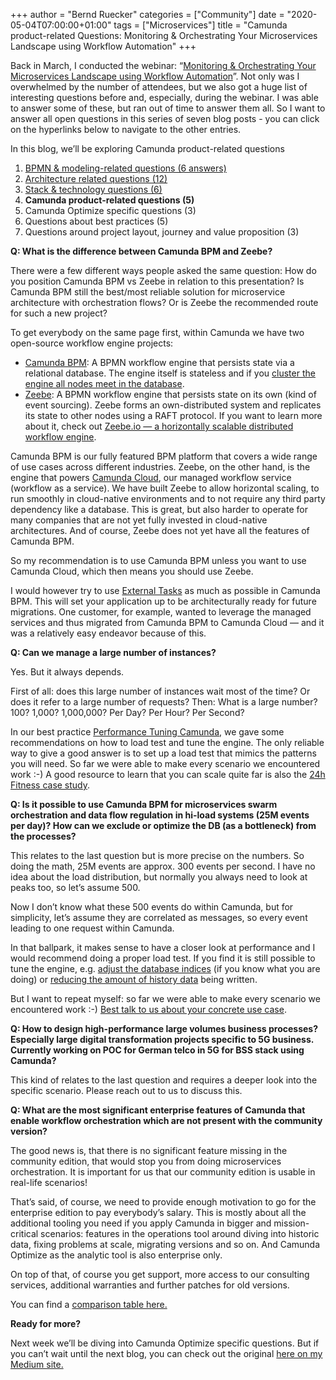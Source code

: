+++
author = "Bernd Ruecker"
categories = ["Community"]
date = "2020-05-04T07:00:00+01:00"
tags = ["Microservices"]
title = "Camunda product-related Questions: Monitoring & Orchestrating Your Microservices Landscape using Workflow Automation"
+++

Back in March, I conducted the webinar: “[Monitoring & Orchestrating Your Microservices Landscape using Workflow Automation](https://camunda.com/learn/webinars/microservices-landscape-workflow-automation/)”. Not only was I overwhelmed by the number of attendees, but we also got a huge list of interesting questions before and, especially, during the webinar. I was able to answer some of these, but ran out of time to answer them all. So I want to answer all open questions in this series of seven blog posts - you can click on the hyperlinks below to navigate to the other entries.

In this blog, we’ll be exploring Camunda product-related questions

1. [BPMN & modeling-related questions (6 answers)](https://blog.camunda.com/post/2020/04/webinar-faq-part-1-monitoring-orchestrating-your-microservices-landscape-using-workflow-automation/)
2. [Architecture related questions (12)](https://blog.camunda.com/post/2020/04/architecture-questions-monitoring-orchestrating-your-microservices-landscape-using-workflow-automation/)
3. [Stack & technology questions (6)](https://blog.camunda.com/post/2020/04/stack-and-technology-questions-monitoring-orchestrating-your-microservices-landscape-using-workflow-automation/)
4. __Camunda product-related questions (5)__
5. Camunda Optimize specific questions (3)
6. Questions about best practices (5)
7. Questions around project layout, journey and value proposition (3)

__Q: What is the difference between Camunda BPM and Zeebe?__

There were a few different ways people asked the same question: How do you position Camunda BPM vs Zeebe in relation to this presentation? Is Camunda BPM still the best/most reliable solution for microservice architecture with orchestration flows? Or is Zeebe the recommended route for such a new project?

To get everybody on the same page first, within Camunda we have two open-source workflow engine projects:
- [Camunda BPM](https://github.com/camunda/camunda-bpm-platform): A BPMN workflow engine that persists state via a relational database. The engine itself is stateless and if you [cluster the engine all nodes meet in the database](https://docs.camunda.org/manual/latest/introduction/architecture/#clustering-model).
- [Zeebe](https://zeebe.io/): A BPMN workflow engine that persists state on its own (kind of event sourcing). Zeebe forms an own-distributed system and replicates its state to other nodes using a RAFT protocol. If you want to learn more about it, check out [Zeebe.io — a horizontally scalable distributed workflow engine](https://blog.bernd-ruecker.com/zeebe-io-a-horizontally-scalable-distributed-workflow-engine-45788a90d549).

Camunda BPM is our fully featured BPM platform that covers a wide range of use cases across different industries. Zeebe, on the other hand, is the engine that powers [Camunda Cloud](https://camunda.com/products/cloud/), our managed workflow service (workflow as a service). We have built Zeebe to allow horizontal scaling, to run smoothly in cloud-native environments and to not require any third party dependency like a database. This is great, but also harder to operate for many companies that are not yet fully invested in cloud-native architectures. And of course, Zeebe does not yet have all the features of Camunda BPM.

So my recommendation is to use Camunda BPM unless you want to use Camunda Cloud, which then means you should use Zeebe.

I would however try to use [External Tasks](https://docs.camunda.org/manual/latest/user-guide/process-engine/external-tasks/) as much as possible in Camunda BPM. This will set your application up to be architecturally ready for future migrations. One customer, for example, wanted to leverage the managed services and thus migrated from Camunda BPM to Camunda Cloud — and it was a relatively easy endeavor because of this.

__Q: Can we manage a large number of instances?__

Yes. But it always depends.

First of all: does this large number of instances wait most of the time? Or does it refer to a large number of requests?
Then: What is a large number? 100? 1,000? 1,000,000? Per Day? Per Hour? Per Second?

In our best practice [Performance Tuning Camunda](https://camunda.com/best-practices/performance-tuning-camunda/), we gave some recommendations on how to load test and tune the engine. The only reliable way to give a good answer is to set up a load test that mimics the patterns you will need. So far we were able to make every scenario we encountered work :-) A good resource to learn that you can scale quite far is also the [24h Fitness case study](https://camunda.com/case-studies/featured-24-hour-fitness/).

__Q: Is it possible to use Camunda BPM for microservices swarm orchestration and data flow regulation in hi-load systems (25M events per day)? How can we exclude or optimize the DB (as a bottleneck) from the processes?__

This relates to the last question but is more precise on the numbers. So doing the math, 25M events are approx. 300 events per second. I have no idea about the load distribution, but normally you always need to look at peaks too, so let’s assume 500.

Now I don’t know what these 500 events do within Camunda, but for simplicity, let’s assume they are correlated as messages, so every event leading to one request within Camunda.

In that ballpark, it makes sense to have a closer look at performance and I would recommend doing a proper load test. If you find it is still possible to tune the engine, e.g. [adjust the database indices](https://camunda.com/best-practices/performance-tuning-camunda/#_tuning_database_queries) (if you know what you are doing) or [reducing the amount of history data](https://camunda.com/best-practices/performance-tuning-camunda/#_history_backend) being written.

But I want to repeat myself: so far we were able to make every scenario we encountered work :-) [Best talk to us about your concrete use case](https://zeebe.io/enterprise/).

__Q: How to design high-performance large volumes business processes? Especially large digital transformation projects specific to 5G business. Currently working on POC for German telco in 5G for BSS stack using Camunda?__

This kind of relates to the last question and requires a deeper look into the specific scenario. Please reach out to us to discuss this.

__Q: What are the most significant enterprise features of Camunda that enable workflow orchestration which are not present with the community version?__

The good news is, that there is no significant feature missing in the community edition, that would stop you from doing microservices orchestration. It is important for us that our community edition is usable in real-life scenarios!

That’s said, of course, we need to provide enough motivation to go for the enterprise edition to pay everybody’s salary. This is mostly about all the additional tooling you need if you apply Camunda in bigger and mission-critical scenarios: features in the operations tool around diving into historic data, fixing problems at scale, migrating versions and so on. And Camunda Optimize as the analytic tool is also enterprise only.

On top of that, of course you get support, more access to our consulting services, additional warranties and further patches for old versions.

You can find a [comparison table here.](https://camunda.com/enterprise/)

__Ready for more?__

Next week we’ll be diving into Camunda Optimize specific questions. But if you can’t wait until the next blog, you can check out the original [here on my Medium site.](https://blog.bernd-ruecker.com/microservices-webinar-faq-1a9741f4481c)
